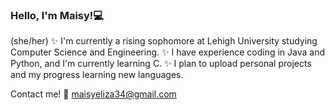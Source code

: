 ### Hello, I'm Maisy!💻
(she/her)
✨ I'm currently a rising sophomore at Lehigh University studying Computer Science and Engineering.
✨ I have experience coding in Java and Python, and I'm currently learning C.
✨ I plan to upload personal projects and my progress learning new languages.

Contact me!
📧 maisyeliza34@gmail.com


